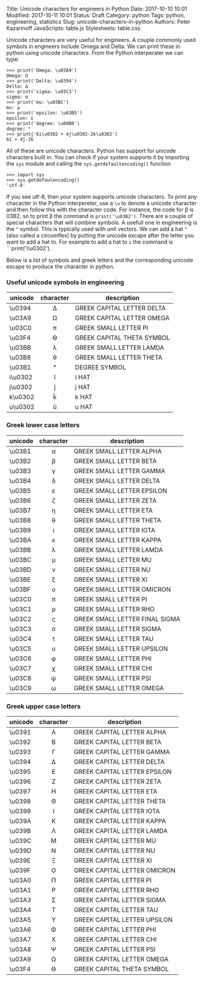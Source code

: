 Title: Unicode characters for engineers in Python
Date: 2017-10-10 10:01
Modified: 2017-10-11 10:01
Status: Draft
Category: python
Tags: python, engineering, statistics
Slug: unicode-characters-in-python
Authors: Peter Kazarinoff
JavaScripts: table.js
Stylesheets: table.css



Unicode characters are very useful for engineers. A couple commonly used symbols in engineers include Omega and Delta. We can print these in python using unicode characters. From the Python interperater we can type:

```
>>> print('Omega: \u03A9')
Omega: Ω
>>> print('Delta: \u0394')
Delta: Δ
>>> print('sigma: \u03C3')
sigma: σ
>>> print('mu: \u03BC')
mu: μ
>>> print('epsilon: \u03B5')
epsilon: ε
>>> print('degree: \u00B0')
degree: °
>>> print('6i\u0302 + 4j\u0302-2k\u0302')
6î + 4ĵ-2k̂
```

All of these are unicode characters. Python has support for unicode characters built in. You can check if your system supports it by importing the ```sys``` module and calling the ```sys.getdefaultencoding()``` function

```
>>> import sys
>>> sys.getdefaulencoding()
'utf-8'
```

If you see utf-8, then your system supports unicode characters. To print any chacacter in the Python interpereter, use a ```\u``` to denote a unicode character and then follow this with the character code.  For instance, the code for β is 03B2, so to print β the command is ```print('\u03B2')```. There are a couple of special characters that will combine symbols. A usefull one in engineering is the ```^``` symbol. This is typically used with unit vectors. We can add a hat ```^``` (also called a circumflex) by putting the unicode excape after the letter you want to add a hat to. For example to add a hat to ```i``` the command is ```print('i\u0302'). 

Below is a list of symbols and greek letters and the corresponding unicode escape to produce the character in python. 

### Useful unicode symbols in engineering
|unicode|character|description|
|---|:--:|---|
\u0394 | Δ | GREEK CAPITAL LETTER DELTA
\u03A9 | Ω | GREEK CAPITAL LETTER OMEGA
\u03C0 | π | GREEK SMALL LETTER PI
\u03F4 | ϴ | GREEK CAPITAL THETA SYMBOL
\u03BB | λ | GREEK SMALL LETTER LAMDA
\u03B8 | θ | GREEK SMALL LETTER THETA
\u03B1 | ° | DEGREE SYMBOL
i\u0302	| î | i HAT
j\u0302	| ĵ	| j HAT
k\u0302	| k̂	| k HAT
u\u0302	| û	| u HAT


### Greek lower case letters
|unicode|character|description|
|---|:--:|---|
\u03B1 | α | GREEK SMALL LETTER ALPHA
\u03B2 | β | GREEK SMALL LETTER BETA
\u03B3 | γ | GREEK SMALL LETTER GAMMA
\u03B4 | δ | GREEK SMALL LETTER DELTA
\u03B5 | ε | GREEK SMALL LETTER EPSILON
\u03B6 | ζ | GREEK SMALL LETTER ZETA
\u03B7 | η | GREEK SMALL LETTER ETA
\u03B8 | θ | GREEK SMALL LETTER THETA
\u03B9 | ι | GREEK SMALL LETTER IOTA
\u03BA | κ | GREEK SMALL LETTER KAPPA
\u03BB | λ | GREEK SMALL LETTER LAMDA
\u03BC | μ | GREEK SMALL LETTER MU
\u03BD | ν | GREEK SMALL LETTER NU
\u03BE | ξ | GREEK SMALL LETTER XI
\u03BF | ο | GREEK SMALL LETTER OMICRON
\u03C0 | π | GREEK SMALL LETTER PI
\u03C1 | ρ | GREEK SMALL LETTER RHO
\u03C2 | ς | GREEK SMALL LETTER FINAL SIGMA
\u03C3 | σ | GREEK SMALL LETTER SIGMA
\u03C4 | τ | GREEK SMALL LETTER TAU
\u03C5 | υ | GREEK SMALL LETTER UPSILON
\u03C6 | φ | GREEK SMALL LETTER PHI
\u03C7 | χ | GREEK SMALL LETTER CHI
\u03C8 | ψ | GREEK SMALL LETTER PSI
\u03C9 | ω | GREEK SMALL LETTER OMEGA

### Greek upper case letters
|unicode|character|description|
|---|:--:|---|
\u0391 | Α | GREEK CAPITAL LETTER ALPHA
\u0392 | Β | GREEK CAPITAL LETTER BETA
\u0393 | Γ | GREEK CAPITAL LETTER GAMMA
\u0394 | Δ | GREEK CAPITAL LETTER DELTA
\u0395 | Ε | GREEK CAPITAL LETTER EPSILON
\u0396 | Ζ | GREEK CAPITAL LETTER ZETA
\u0397 | Η | GREEK CAPITAL LETTER ETA
\u0398 | Θ | GREEK CAPITAL LETTER THETA
\u0399 | Ι | GREEK CAPITAL LETTER IOTA
\u039A | Κ | GREEK CAPITAL LETTER KAPPA
\u039B | Λ | GREEK CAPITAL LETTER LAMDA
\u039C | Μ | GREEK CAPITAL LETTER MU
\u039D | Ν | GREEK CAPITAL LETTER NU
\u039E | Ξ | GREEK CAPITAL LETTER XI
\u039F | Ο | GREEK CAPITAL LETTER OMICRON
\u03A0 | Π | GREEK CAPITAL LETTER PI
\u03A1 | Ρ | GREEK CAPITAL LETTER RHO
\u03A3 | Σ | GREEK CAPITAL LETTER SIGMA
\u03A4 | Τ | GREEK CAPITAL LETTER TAU
\u03A5 | Υ | GREEK CAPITAL LETTER UPSILON
\u03A6 | Φ | GREEK CAPITAL LETTER PHI
\u03A7 | Χ | GREEK CAPITAL LETTER CHI
\u03A8 | Ψ	| GREEK CAPITAL LETTER PSI
\u03A9 | Ω | GREEK CAPITAL LETTER OMEGA
\u03F4 | ϴ | GREEK CAPITAL THETA SYMBOL
